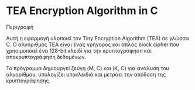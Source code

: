 # TEA Encryption Algorithm in C

Περιγραφή

Αυτή η εφαρμογή υλοποιεί τον Tiny Encryption Algorithm (TEA) σε γλώσσα C. Ο αλγόριθμος TEA είναι ένας γρήγορος και απλός block cipher που χρησιμοποιεί ένα 128-bit κλειδί για την κρυπτογράφηση και αποκρυπτογράφηση δεδομένων.

Το πρόγραμμα δημιουργεί ζεύγη (M, C) και (K, C) για ανάλυση του αλγορίθμου, υπολογίζει υποκλειδιά και μετράει την απόδοση της κρυπτογράφησης.
